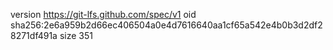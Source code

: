 version https://git-lfs.github.com/spec/v1
oid sha256:2e6a959b2d66ec406504a0e4d7616640aa1cf65a542e4b0b3d2df28271df491a
size 351
